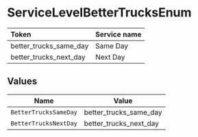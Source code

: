 # ServiceLevelBetterTrucksEnum

|Token | Service name|
|:---|:---|
| better_trucks_same_day | Same Day|
| better_trucks_next_day | Next Day|



## Values

| Name                   | Value                  |
| ---------------------- | ---------------------- |
| `BetterTrucksSameDay`  | better_trucks_same_day |
| `BetterTrucksNextDay`  | better_trucks_next_day |